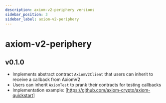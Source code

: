 ```yaml
---
description: axiom-v2-periphery versions
sidebar_position: 3
sidebar_label: axiom-v2-periphery
---
```


# axiom-v2-periphery

## v0.1.0

- Implements abstract contract `AxiomV2Client` that users can inherit to receive a callback from AxiomV2
- Users can inherit `AxiomTest` to prank their contracts for testing callbacks
- Implementation example: [https://github.com/axiom-crypto/axiom-quickstart]

